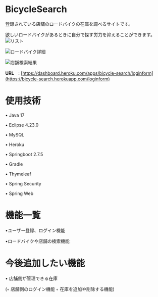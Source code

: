 # BicycleSearch

登録されている店舗のロードバイクの在庫を調べるサイトです。

欲しいロードバイクがあるときに自分で探す労力を抑えることができます。
![リスト](https://user-images.githubusercontent.com/105871565/230464961-639e1c48-234c-43f6-aa49-9f9551cd9e23.jpg)

![ロードバイク詳細](https://user-images.githubusercontent.com/105871565/230464396-2fb55514-6033-49f4-8a74-a49c539a639c.jpg)

![店舗検索結果](https://user-images.githubusercontent.com/105871565/230479581-b5aa0cc9-832b-49ae-889f-ec5a8fc61b8f.jpg)

**URL**　: [https://dashboard.heroku.com/apps/bicycle-search/loginform](https://bicycle-search.herokuapp.com/loginform)

# 使用技術

• Java 17

• Eclipse 4.23.0

• MySQL

• Heroku

• Springboot 2.7.5

• Gradle

• Thymeleaf

• Spring Security

• Spring Web

# 機能一覧

•ユーザー登録、ログイン機能

•ロードバイクや店舗の検索機能

# 今後追加したい機能

• 店舗側が管理できる在庫

  (◦ 店舗側のログイン機能 ◦ 在庫を追加や削除する機能)
